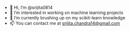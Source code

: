 - 👋 Hi, I’m @srijita0814
- 👀 I’m interested in working on machine learning projects
- 🌱 I’m currently brushing up on my scikit-learn knowledge
- 📫 You can contact me at srijita.chandra14@gmail.com
